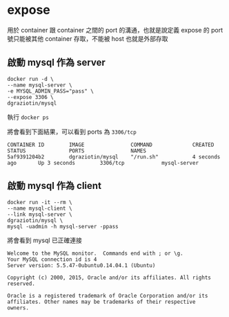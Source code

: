 # expose

用於 container 跟 container 之間的 port 的溝通，也就是說定義 expose 的 port 號只能被其他 container 存取，不能被 host 也就是外部存取


## 啟動 mysql 作為 server


```
docker run -d \
--name mysql-server \
-e MYSQL_ADMIN_PASS="pass" \
--expose 3306 \
dgraziotin/mysql
```

執行 `docker ps`

將會看到下面結果，可以看到 ports 為 `3306/tcp`

```
CONTAINER ID        IMAGE               COMMAND             CREATED             STATUS              PORTS               NAMES
5af9391204b2        dgraziotin/mysql    "/run.sh"           4 seconds ago       Up 3 seconds        3306/tcp            mysql-server
```

## 啟動 mysql 作為 client

```
docker run -it --rm \
--name mysql-client \
--link mysql-server \
dgraziotin/mysql \
mysql -uadmin -h mysql-server -ppass
```

將會看到 mysql 已正確連接

```
Welcome to the MySQL monitor.  Commands end with ; or \g.
Your MySQL connection id is 4
Server version: 5.5.47-0ubuntu0.14.04.1 (Ubuntu)

Copyright (c) 2000, 2015, Oracle and/or its affiliates. All rights reserved.

Oracle is a registered trademark of Oracle Corporation and/or its
affiliates. Other names may be trademarks of their respective
owners.
```
